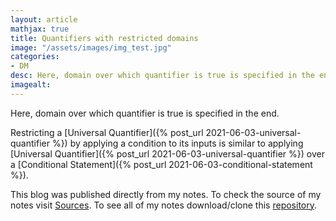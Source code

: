 ```yaml
---
layout: article
mathjax: true
title: Quantifiers with restricted domains
image: "/assets/images/img_test.jpg"
categories:
- DM
desc: Here, domain over which quantifier is true is specified in the end. 
imagealt: 
---
```


Here, domain over which quantifier is true is specified in the end.

Restricting a [Universal Quantifier]({% post_url 2021-06-03-universal-quantifier %}) by applying a condition to its inputs is similar to applying [Universal Quantifier]({% post_url 2021-06-03-universal-quantifier %}) over a [Conditional Statement]({% post_url 2021-06-03-conditional-statement %}).

This blog was published directly from my notes.
To check the source of my notes visit [Sources](sources.html).
To see all of my notes download/clone this [repository](https://github.com/bovem/CS).
